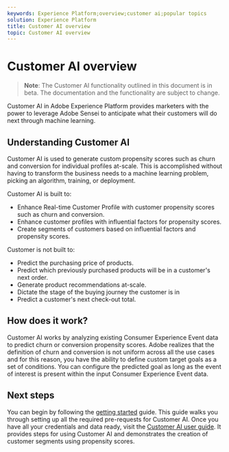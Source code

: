 ```yaml
---
keywords: Experience Platform;overview;customer ai;popular topics
solution: Experience Platform
title: Customer AI overview
topic: Customer AI overview
---
```


# Customer AI overview

>   **Note**: The Customer AI functionality outlined in this document is in beta. The documentation and the functionality are subject to change.

Customer AI in Adobe Experience Platform provides marketers with the power to leverage Adobe Sensei to anticipate what their customers will do next through machine learning.

## Understanding Customer AI

Customer AI is used to generate custom propensity scores such as churn and conversion for individual profiles at-scale. This is accomplished without having to transform the business needs to a machine learning problem, picking an algorithm, training, or deployment.

Customer AI is built to:

-   Enhance Real-time Customer Profile with customer propensity scores such as churn and conversion.
-   Enhance customer profiles with influential factors for propensity scores.
-   Create segments of customers based on influential factors and propensity scores.

Customer is not built to:

-   Predict the purchasing price of products.
-   Predict which previously purchased products will be in a customer's next order.
-   Generate product recommendations at-scale.
-   Dictate the stage of the buying journey the customer is in
-   Predict a customer's next check-out total.

## How does it work?

Customer AI works by analyzing existing Consumer Experience Event data to predict churn or conversion propensity scores. Adobe realizes that the definition of churn and conversion is not uniform across all the use cases and for this reason, you have the ability to define custom target goals as a set of conditions. You can configure the predicted goal as long as the event of interest is present within the input Consumer Experience Event data.

## Next steps

You can begin by following the [getting started](./getting-started.md) guide. This guide walks you through setting up all the required pre-requests for Customer AI. Once you have all your credentials and data ready, visit the [Customer AI user guide](./user-guide.md). It provides steps for using Customer AI and demonstrates the creation of customer segments using propensity scores.